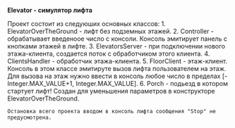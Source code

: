 **Elevator - симулятор лифта**

Проект состоит из следуюших основных классов:
    1. ElevatorOverTheGround - лифт без подземных этажей.
    2. Controller - обрабатывает введеноое число с консоли.
        Консоль эмитирует панель с кнопками этажей в лифте.
    3. ElevatorsServer - при подключении нового этажа-клиента, создается поток с обработчиком этого клиента.
    4. ClientsHandler - обработчик этажа-клиента.
    5. FloorClient - этаж-клиент. Консоль в этом классе эмитируте вызов лифта пользователем на этаж.
        Для вызова на этаж нужно ввести в консоль любое число в пределах [-Integer.MAX_VALUE+1, Integer.MAX_VALUE].
    6. Porch - подьезд в котором стартует лифт!
        Создан для уменьшения параметров в конструкторе ElevatorOverTheGround.

    Остановка всего проекта вводом в консоль лифта сообщения "Stop" не предусмотрена.
